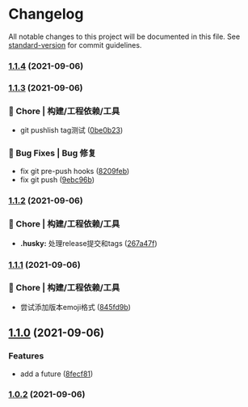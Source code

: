 # Changelog

All notable changes to this project will be documented in this file. See [standard-version](https://github.com/conventional-changelog/standard-version) for commit guidelines.

### [1.1.4](https://github.com/CaptainJack-Git/lint-test/compare/v1.1.3...v1.1.4) (2021-09-06)

### [1.1.3](https://github.com/CaptainJack-Git/lint-test/compare/v1.1.2...v1.1.3) (2021-09-06)


### 🚀 Chore | 构建/工程依赖/工具

* git pushlish tag测试 ([0be0b23](https://github.com/CaptainJack-Git/lint-test/commit/0be0b23c274bb94488ef56cc9f15e0db7149cf4c))


### 🐛 Bug Fixes | Bug 修复

* fix git pre-push hooks ([8209feb](https://github.com/CaptainJack-Git/lint-test/commit/8209feb9eadaff9185b865ab7a9c3e74e30682eb))
* fix git push ([9ebc96b](https://github.com/CaptainJack-Git/lint-test/commit/9ebc96bceb72bf2b1a39a27b4d1ebba761494612))

### [1.1.2](https://github.com/CaptainJack-Git/lint-test/compare/v1.1.1...v1.1.2) (2021-09-06)


### 🚀 Chore | 构建/工程依赖/工具

* **.husky:** 处理release提交和tags ([267a47f](https://github.com/CaptainJack-Git/lint-test/commit/267a47f8aa2be7d9621a4d2bd7c50209dc1773a2))

### [1.1.1](https://github.com/CaptainJack-Git/lint-test/compare/v1.1.0...v1.1.1) (2021-09-06)


### 🚀 Chore | 构建/工程依赖/工具

* 尝试添加版本emoji格式 ([845fd9b](https://github.com/CaptainJack-Git/lint-test/commit/845fd9bc85d4cc23f3eab27d6ed931bb59bffec6))

## [1.1.0](https://github.com/CaptainJack-Git/lint-test/compare/v1.0.2...v1.1.0) (2021-09-06)


### Features

* add a future ([8fecf81](https://github.com/CaptainJack-Git/lint-test/commit/8fecf8176f26970aff89f97bd2f21b0f873f344c))

### [1.0.2](https://github.com/CaptainJack-Git/lint-test/compare/v1.0.1...v1.0.2) (2021-09-06)
